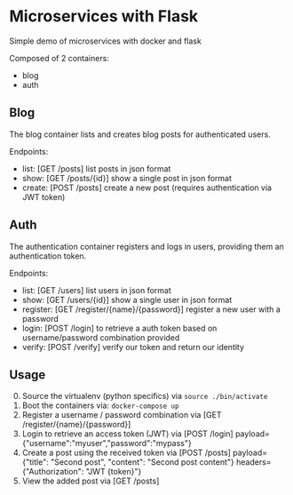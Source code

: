 Microservices with Flask
============================

Simple demo of microservices with docker and flask

Composed of 2 containers:
- blog
- auth

## Blog

The blog container lists and creates blog posts for authenticated users.

Endpoints:

- list: [GET /posts] list posts in json format
- show: [GET /posts/{id}] show a single post in json format
- create: [POST /posts] create a new post (requires authentication via JWT token)

## Auth

The authentication container registers and logs in users, providing them an authentication token.

Endpoints:

- list: [GET /users] list users in json format
- show: [GET /users/{id}] show a single user in json format
- register: [GET /register/{name}/{password}] register a new user with a password
- login: [POST /login] to retrieve a auth token based on username/password combination provided
- verify: [POST /verify] verify our token and return our identity


## Usage

0. Source the virtualenv (python specifics) via `source ./bin/activate`
1. Boot the containers via: `docker-compose up`
2. Register a username / password combination via [GET /register/{name}/{password}]
3. Login to retrieve an access token (JWT) via [POST /login] payload={"username":"myuser","password":"mypass"}
3. Create a post using the received token via [POST /posts] payload={"title": "Second post", "content": "Second post content"} headers={"Authorization": "JWT {token}"}
4. View the added post via [GET /posts]

